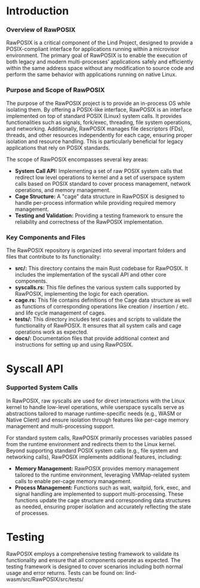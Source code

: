 # Introduction

### Overview of RawPOSIX

RawPOSIX is a critical component of the Lind Project, designed to provide a POSIX-compliant interface for applications running within a microvisor environment. The primary goal of RawPOSIX is to enable the execution of both legacy and modern multi-processes’ applications safely and efficiently within the same address space without any modification to source code and perform the same behavior with applications running on native Linux.


### Purpose and Scope of RawPOSIX

The purpose of the RawPOSIX project is to provide an in-process OS while isolating them. By offering a POSIX-like interface, RawPOSIX is an interface implemented on top of standard POSIX (Linux) system calls. It provides functionalities such as signals, fork/exec, threading, file system operations, and networking. Additionally, RawPOSIX manages file descriptors (FDs), threads, and other resources independently for each cage, ensuring proper isolation and resource handling. This is particularly beneficial for legacy applications that rely on POSIX standards.

The scope of RawPOSIX encompasses several key areas:
- **System Call API:** Implementing a set of raw POSIX system calls that redirect low level operations to kernel and a set of userspace system calls based on POSIX standard to cover process management, network operations, and memory management.
- **Cage Structure:** A "cage" data structure in RawPOSIX is designed to handle per-process information while providing required memory management.
- **Testing and Validation:** Providing a testing framework to ensure the reliability and correctness of the RawPOSIX implementation.


### Key Components and Files

The RawPOSIX repository is organized into several important folders and files that contribute to its functionality:
- **src/:** This directory contains the main Rust codebase for RawPOSIX. It includes the implementation of the syscall API and other core components.
- **syscalls.rs:** This file defines the various system calls supported by RawPOSIX, implementing the logic for each operation.
- **cage.rs:** This file contains definitions of the Cage data structure as well as functions of corresponding operations like creation / insertion / etc. and life cycle management of cages.
- **tests/:** This directory includes test cases and scripts to validate the functionality of RawPOSIX. It ensures that all system calls and cage operations work as expected.
- **docs/:** Documentation files that provide additional context and instructions for setting up and using RawPOSIX.


# Syscall API

### Supported System Calls

In RawPOSIX, raw syscalls are used for direct interactions with the Linux kernel to handle low-level operations, while userspace syscalls serve as abstractions tailored to manage runtime-specific needs (e.g., WASM or Native Client) and ensure isolation through features like per-cage memory management and multi-processing support.

For standard system calls, RawPOSIX primarily processes variables passed from the runtime environment and redirects them to the Linux kernel. Beyond supporting standard POSIX system calls (e.g., file system and networking calls), RawPOSIX implements additional features, including:
- **Memory Management:** RawPOSIX provides memory management tailored to the runtime environment, leveraging VMMap-related system calls to enable per-cage memory management.
- **Process Management:** Functions such as wait, waitpid, fork, exec, and signal handling are implemented to support multi-processing. These functions update the cage structure and corresponding data structures as needed, ensuring proper isolation and accurately reflecting the state of processes.


# Testing

RawPOSIX employs a comprehensive testing framework to validate its functionality and ensure that all components operate as expected. The testing framework is designed to cover scenarios including both normal usage and error returns. Tests can be found on: lind-wasm/src/RawPOSIX/src/tests/
